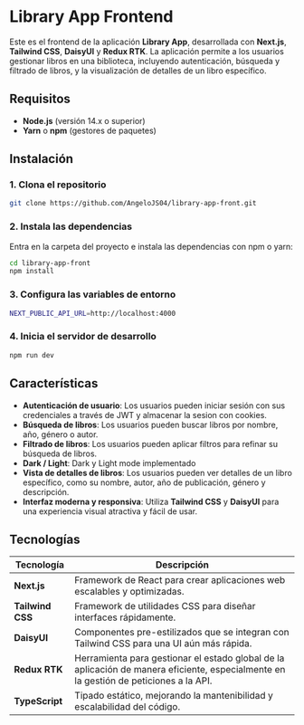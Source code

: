 # Library App Frontend

Este es el frontend de la aplicación **Library App**, desarrollada con **Next.js**, **Tailwind CSS**, **DaisyUI** y **Redux RTK**. La aplicación permite a los usuarios gestionar libros en una biblioteca, incluyendo autenticación, búsqueda y filtrado de libros, y la visualización de detalles de un libro específico.

## Requisitos

- **Node.js** (versión 14.x o superior)
- **Yarn** o **npm** (gestores de paquetes)

## Instalación

### 1. Clona el repositorio

```bash
git clone https://github.com/AngeloJS04/library-app-front.git
````
### 2. Instala las dependencias

Entra en la carpeta del proyecto e instala las dependencias con npm o yarn:

```bash
cd library-app-front
npm install
````
### 3. Configura las variables de entorno
```bash
NEXT_PUBLIC_API_URL=http://localhost:4000
````

### 4. Inicia el servidor de desarrollo
```bash
npm run dev
````
## Características

- **Autenticación de usuario**: Los usuarios pueden iniciar sesión con sus credenciales a través de JWT y almacenar la sesion con cookies.
- **Búsqueda de libros**: Los usuarios pueden buscar libros por nombre, año, género o autor.
- **Filtrado de libros**: Los usuarios pueden aplicar filtros para refinar su búsqueda de libros.
- **Dark / Light**: Dark y Light mode implementado
- **Vista de detalles de libros**: Los usuarios pueden ver detalles de un libro específico, como su nombre, autor, año de publicación, género y descripción.
- **Interfaz moderna y responsiva**: Utiliza **Tailwind CSS** y **DaisyUI** para una experiencia visual atractiva y fácil de usar.

## Tecnologías

| Tecnología      | Descripción                                                                 |
|-----------------|-----------------------------------------------------------------------------|
| **Next.js**     | Framework de React para crear aplicaciones web escalables y optimizadas.    |
| **Tailwind CSS**| Framework de utilidades CSS para diseñar interfaces rápidamente.           |
| **DaisyUI**     | Componentes pre-estilizados que se integran con Tailwind CSS para una UI aún más rápida. |
| **Redux RTK**   | Herramienta para gestionar el estado global de la aplicación de manera eficiente, especialmente en la gestión de peticiones a la API. |
| **TypeScript**  |  Tipado estático, mejorando la mantenibilidad y escalabilidad del código. |

  
